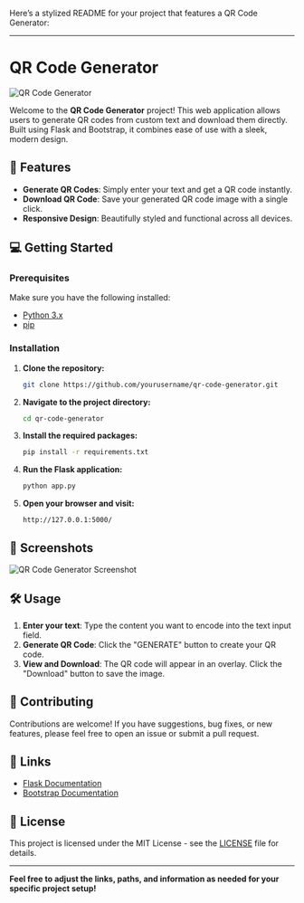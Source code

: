 Here’s a stylized README for your project that features a QR Code Generator:

---

# QR Code Generator

![QR Code Generator](https://img.shields.io/badge/Version-1.0-green)

Welcome to the **QR Code Generator** project! This web application allows users to generate QR codes from custom text and download them directly. Built using Flask and Bootstrap, it combines ease of use with a sleek, modern design.

## 🚀 Features

- **Generate QR Codes**: Simply enter your text and get a QR code instantly.
- **Download QR Code**: Save your generated QR code image with a single click.
- **Responsive Design**: Beautifully styled and functional across all devices.

## 💻 Getting Started

### Prerequisites

Make sure you have the following installed:
- [Python 3.x](https://www.python.org/downloads/)
- [pip](https://pip.pypa.io/en/stable/)

### Installation

1. **Clone the repository:**

   ```bash
   git clone https://github.com/yourusername/qr-code-generator.git
   ```

2. **Navigate to the project directory:**

   ```bash
   cd qr-code-generator
   ```

3. **Install the required packages:**

   ```bash
   pip install -r requirements.txt
   ```

4. **Run the Flask application:**

   ```bash
   python app.py
   ```

5. **Open your browser and visit:**

   ```
   http://127.0.0.1:5000/
   ```

## 📸 Screenshots

![QR Code Generator Screenshot](assets/screenshot.png)

## 🛠️ Usage

1. **Enter your text**: Type the content you want to encode into the text input field.
2. **Generate QR Code**: Click the "GENERATE" button to create your QR code.
3. **View and Download**: The QR code will appear in an overlay. Click the "Download" button to save the image.

## 🤝 Contributing

Contributions are welcome! If you have suggestions, bug fixes, or new features, please feel free to open an issue or submit a pull request.

## 🔗 Links

- [Flask Documentation](https://flask.palletsprojects.com/)
- [Bootstrap Documentation](https://getbootstrap.com/)

## 📜 License

This project is licensed under the MIT License - see the [LICENSE](LICENSE) file for details.

---

**Feel free to adjust the links, paths, and information as needed for your specific project setup!**
